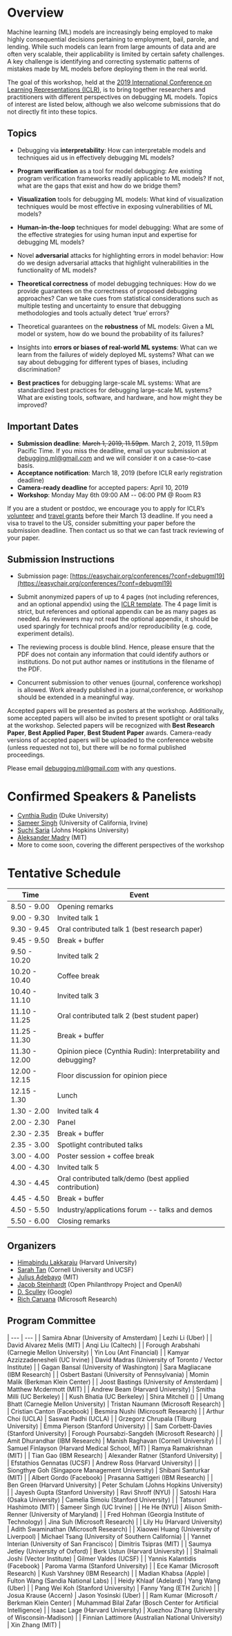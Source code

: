 # Overview
Machine learning (ML) models are increasingly being employed to make highly consequential decisions pertaining to employment, bail, parole, and lending. While such models can learn from large amounts of data and are often very scalable, their applicability is limited by certain safety challenges. A key challenge is identifying and correcting systematic patterns of mistakes made by ML models before deploying them in the real world.

The goal of this workshop, held at the [2019 International Conference on Learning Representations (ICLR)](https://iclr.cc/), is to bring together researchers and practitioners with different perspectives on debugging ML models. Topics of interest are listed below, although we also welcome submissions that do not directly fit into these topics.

## Topics
- Debugging via **interpretability**: How can interpretable models and techniques aid us in effectively debugging ML models?

- **Program verification** as a tool for model debugging: Are existing program verification frameworks readily applicable to ML models? If not, what are the gaps that exist and how do we bridge them?

- **Visualization** tools for debugging ML models: What kind of visualization techniques would be most effective in exposing vulnerabilities of ML models?

- **Human-in-the-loop** techniques for model debugging: What are some of the effective strategies for using human input and expertise for debugging ML models?

- Novel **adversarial** attacks for highlighting errors in model behavior: How do we design adversarial attacks that highlight vulnerabilities in the functionality of ML models?

- **Theoretical correctness** of model debugging techniques: How do we provide guarantees on the correctness of proposed debugging approaches? Can we take cues from statistical considerations such as multiple testing and uncertainty to ensure that debugging methodologies and tools actually detect ‘true’ errors?

- Theoretical guarantees on the **robustness** of ML models: Given a ML model or system, how do we bound the probability of its failures?

- Insights into **errors or biases of real-world ML systems**: What can we learn from the failures of widely deployed ML systems? What can we say about debugging for different types of biases, including discrimination? 

- **Best practices** for debugging large-scale ML systems: What are standardized best practices for debugging large-scale ML systems? What are existing tools, software, and hardware, and how might they be improved? 

## Important Dates
- **Submission deadline**: ~~March 1, 2019, 11.59pm~~. March 2, 2019, 11.59pm Pacific Time. If you miss the deadline, email us your submission at debugging.ml@gmail.com and we will consider it on a case-to-case basis.
- **Acceptance notification**: March 18, 2019 (before ICLR early registration deadline)
- **Camera-ready deadline** for accepted papers: April 10, 2019
- **Workshop**: Monday May 6th 09:00 AM -- 06:00 PM @ Room R3

If you are a student or postdoc, we encourage you to apply for ICLR’s [volunteer](https://iclr.cc/accounts/login/?next=/Volunteers/volunteerapplication) and [travel grants](https://iclr.cc/accounts/login/?next=/TravelApplication) before their March 13 deadline. If you need a visa to travel to the US, consider submitting your paper before the submission deadline. Then contact us so that we can fast track reviewing of your paper. 

## Submission Instructions
- Submission page: [https://easychair.org/conferences/?conf=debugml19](https://easychair.org/conferences/?conf=debugml19)

- Submit anonymized papers of up to 4 pages (not including references, and an optional appendix) using the [ICLR template](https://iclr.cc/Conferences/2019/CallForPapers). The 4 page limit is strict, but references and optional appendix can be as many pages as needed. As reviewers may not read the optional appendix, it should be used sparingly for technical proofs and/or reproducibility (e.g. code, experiment details). 

- The reviewing process is double blind. Hence, please ensure that the PDF does not contain any information that could identify authors or institutions. Do not put author names or institutions in the filename of the PDF. 

- Concurrent submission to other venues (journal, conference workshop) is allowed. Work already published in a journal,conference, or workshop should be extended in a meaningful way. 

Accepted papers will be presented as posters at the workshop. Additionally, some accepted papers will also be invited to present spotlight or oral talks at the workshop. Selected papers will be recognized with **Best Research Paper**, **Best Applied Paper**, **Best Student Paper** awards. Camera-ready versions of accepted papers will be uploaded to the conference website (unless requested not to), but there will be no formal published proceedings. 

Please email [debugging.ml@gmail.com](mailto:debugging.ml@gmail.com) with any questions.

# Confirmed Speakers & Panelists
- [Cynthia Rudin](https://users.cs.duke.edu/~cynthia/) (Duke University)
- [Sameer Singh](http://sameersingh.org/) (University of California, Irvine)
- [Suchi Saria](https://suchisaria.jhu.edu/) (Johns Hopkins University)
- [Aleksander Madry](https://people.csail.mit.edu/madry/) (MIT)
- More to come soon, covering the different perspectives of the workshop

# Tentative Schedule

| Time | Event |
| --- | --- |
| 8.50 - 9.00 | Opening remarks |
| 9.00 - 9.30 | Invited talk 1 |
| 9.30 - 9.45 | Oral contributed talk 1 (best research paper) |
| 9.45 - 9.50 | Break + buffer |
| 9.50 - 10.20 | Invited talk 2 | 
| 10.20 - 10.40 | Coffee break |
| 10.40 - 11.10 | Invited talk 3 |
| 11.10 - 11.25 | Oral contributed talk 2 (best student paper) |
| 11.25 - 11.30 | Break + buffer |
| 11.30 - 12.00 | Opinion piece (Cynthia Rudin): Interpretability and debugging? |
| 12.00 - 12.15 | Floor discussion for opinion piece | 
| 12.15 - 1.30 | Lunch |
| 1.30 - 2.00 | Invited talk 4 |
| 2.00 - 2.30 | Panel |
| 2.30 - 2.35 | Break + buffer |
| 2.35 - 3.00 | Spotlight contributed talks |
| 3.00 - 4.00 | Poster session + coffee break |
| 4.00 - 4.30 | Invited talk 5 |
| 4.30 - 4.45 | Oral contributed talk/demo (best applied contribution) |
| 4.45 - 4.50 | Break + buffer |
| 4.50 - 5.50 | Industry/applications forum -- talks and demos |
| 5.50 - 6.00 | Closing remarks |

## Organizers
- [Himabindu Lakkaraju](https://web.stanford.edu/~himalv/) (Harvard University)
- [Sarah Tan](https://shftan.github.io/) (Cornell University and UCSF)
- [Julius Adebayo](http://juliusadebayo.com/) (MIT)
- [Jacob Steinhardt](https://cs.stanford.edu/~jsteinhardt/) (Open Philanthropy Project and OpenAI)
- [D. Sculley](https://www.eecs.tufts.edu/~dsculley/) (Google)
- [Rich Caruana](https://www.microsoft.com/en-us/research/people/rcaruana/) (Microsoft Research)

## Program Committee

| --- | --- |
| Samira Abnar (University of Amsterdam) | Lezhi Li (Uber) |
| David Alvarez Melis (MIT) | Anqi Liu (Caltech) |
| Forough Arabshahi (Carnegie Mellon University) | Yin Lou (Ant Financial) |
| Kamyar Azzizzadenesheli (UC Irvine) | David Madras (University of Toronto / Vector Institute) |
| Gagan Bansal (University of Washington) | Sara Magliacane (IBM Research) |
| Osbert Bastani (University of Pennsylvania) | Momin Malik (Berkman Klein Center) |
| Joost Bastings (University of Amsterdam) | Matthew Mcdermott (MIT) |
| Andrew Beam (Harvard University) | Smitha Milli (UC Berkeley) |
| Kush Bhatia (UC Berkeley) | Shira Mitchell () |
| Umang Bhatt (Carnegie Mellon University) | Tristan Naumann (Microsoft Research) |
| Cristian Canton (Facebook) | Besmira Nushi (Microsoft Research) |
| Arthur Choi (UCLA) | Saswat Padhi (UCLA) |
| Grzegorz Chrupala (Tilburg University) | Emma Pierson (Stanford University) |
| Sam Corbett-Davies (Stanford University) | Forough Poursabzi-Sangdeh (Microsoft Research) |
| Amit Dhurandhar (IBM Research) | Manish Raghavan (Cornell University) |
| Samuel Finlayson (Harvard Medical School, MIT) | Ramya Ramakrishnan (MIT) |
| Tian Gao (IBM Research) | Alexander Ratner (Stanford University) |
| Efstathios Gennatas (UCSF) | Andrew Ross (Harvard University) |
| Siongthye Goh (Singapore Management University) | Shibani Santurkar (MIT) |
| Albert Gordo (Facebook) | Prasanna Sattigeri (IBM Research) |
| Ben Green (Harvard University) | Peter Schulam (Johns Hopkins University) |
| Jayesh Gupta (Stanford University) | Ravi Shroff (NYU) |
| Satoshi Hara (Osaka University) | Camelia Simoiu (Stanford University) |
| Tatsunori Hashimoto (MIT) | Sameer Singh (UC Irvine) |
| He He (NYU) | Alison Smith-Renner (University of Maryland) |
| Fred Hohman (Georgia Institute of Technology) | Jina Suh (Microsoft Research) |
| Lily Hu (Harvard University) | Adith Swaminathan (Microsoft Research) |
| Xiaowei Huang (University of Liverpool) | Michael Tsang (University of Southern California) |
| Yannet Interian (University of San Francisco) | Dimitris Tsipras (MIT) |
| Saumya Jetley (University of Oxford) | Berk Ustun (Harvard University) |
| Shalmali Joshi (Vector Institute) | Gilmer Valdes (UCSF) |
| Yannis Kalantidis (Facebook) | Paroma Varma (Stanford University) |
| Ece Kamar (Microsoft Research) | Kush Varshney (IBM Research) |
| Madian Khabsa (Apple) | Fulton Wang (Sandia National Labs) |
| Heidy Khlaaf (Adelard) | Yang Wang (Uber) |
| Pang Wei Koh (Stanford University) | Fanny Yang (ETH Zurich) |
| Josua Krause (Accern) | Jason Yosinski (Uber) |
| Ram Kumar (Microsoft / Berkman Klein Center) | Muhammad Bilal Zafar (Bosch Center for Artificial Intelligence) |
| Isaac Lage (Harvard University) | Xuezhou Zhang (University of Wisconsin-Madison) |
| Finnian Lattimore (Australian National University) | Xin Zhang (MIT) |
